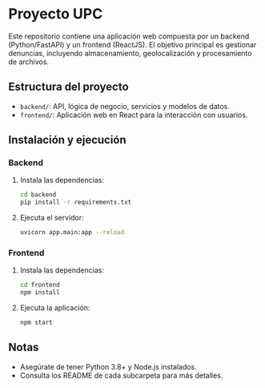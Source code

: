 # Proyecto UPC

Este repositorio contiene una aplicación web compuesta por un backend (Python/FastAPI) y un frontend (ReactJS). El objetivo principal es gestionar denuncias, incluyendo almacenamiento, geolocalización y procesamiento de archivos.

## Estructura del proyecto

- `backend/`: API, lógica de negocio, servicios y modelos de datos.
- `frontend/`: Aplicación web en React para la interacción con usuarios.

## Instalación y ejecución

### Backend

1. Instala las dependencias:
   ```bash
   cd backend
   pip install -r requirements.txt
   ```
2. Ejecuta el servidor:
   ```bash
   uvicorn app.main:app --reload
   ```

### Frontend

1. Instala las dependencias:
   ```bash
   cd frontend
   npm install
   ```
2. Ejecuta la aplicación:
   ```bash
   npm start
   ```

## Notas
- Asegúrate de tener Python 3.8+ y Node.js instalados.
- Consulta los README de cada subcarpeta para más detalles. 